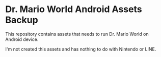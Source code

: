 # Dr. Mario World Android Assets Backup

This repository contains assets that needs to run Dr. Mario World on Android device.

I'm not created this assets and has nothing to do with Nintendo or LINE. 